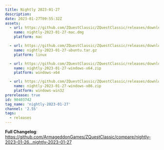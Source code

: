 ```yaml
---
title: Nightly 2023-01-27
description: 
date: 2023-01-27T09:55:32Z
assets: 
  - url: https://github.com/ZQuestClassic/ZQuestClassic/releases/download/nightly-2023-01-27/nightly-2023-01-27-mac.dmg
    name: nightly-2023-01-27-mac.dmg
    platform: mac

  - url: https://github.com/ZQuestClassic/ZQuestClassic/releases/download/nightly-2023-01-27/nightly-2023-01-27-ubuntu.tar.gz
    name: nightly-2023-01-27-ubuntu.tar.gz
    platform: linux

  - url: https://github.com/ZQuestClassic/ZQuestClassic/releases/download/nightly-2023-01-27/nightly-2023-01-27-windows-x64.zip
    name: nightly-2023-01-27-windows-x64.zip
    platform: windows-x64

  - url: https://github.com/ZQuestClassic/ZQuestClassic/releases/download/nightly-2023-01-27/nightly-2023-01-27-windows-x86.zip
    name: nightly-2023-01-27-windows-x86.zip
    platform: windows-win32
prerelease: true
id: 90403742
tag_name: 'nightly-2023-01-27'
channel: '2.55'
tags:
  - releases
---
```


**Full Changelog**: https://github.com/ArmageddonGames/ZQuestClassic/compare/nightly-2023-01-26...nightly-2023-01-27
